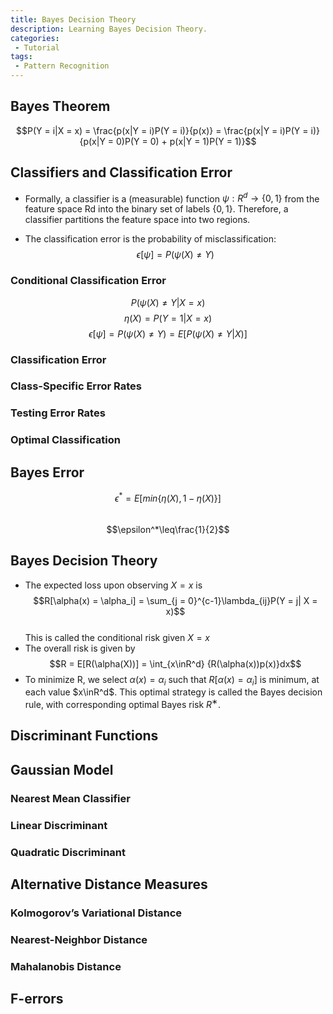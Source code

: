 ```yaml
---
title: Bayes Decision Theory
description: Learning Bayes Decision Theory.
categories:
 - Tutorial
tags:
 - Pattern Recognition
---
```



## Bayes Theorem
$$P(Y = i|X = x) = \frac{p(x|Y = i)P(Y = i)}{p(x)} = \frac{p(x|Y = i)P(Y = i)}{p(x|Y = 0)P(Y = 0) + p(x|Y = 1)P(Y = 1)}$$

## Classifiers and Classification Error
- Formally, a classifier is a (measurable) function $\psi:R^d\to\lbrace0, 1\rbrace$ from the feature space Rd into the binary set of labels $\lbrace0, 1\rbrace$. Therefore, a classifier partitions the feature space into two regions.

- The classification error is the probability of misclassification:
$$\epsilon[\psi] = P(\psi(X) \neq Y)$$

### Conditional Classification Error
$$P(\psi(X) \neq Y|X = x)$$
$$\eta(X) = P(Y = 1|X = x)$$
$$\epsilon[\psi] = P(\psi(X) \neq Y) = E[P(\psi(X) \neq Y|X)]$$
### Classification Error
### Class-Specific Error Rates
### Testing Error Rates
### Optimal Classification

## Bayes Error
$$\epsilon^* = E[min\lbrace\eta(X), 1 - \eta(X)\rbrace]$$<br/>
$$\epsilon^*\leq\frac{1}{2}$$

## Bayes Decision Theory
- The expected loss upon observing $X = x$ is
$$R[\alpha(x) = \alpha_i] = \sum_{j = 0}^{c-1}\lambda_{ij}P(Y = j| X = x)$$<br/>
This is called the conditional risk given $X = x$
- The overall risk is given by
$$R = E[R(\alpha(X))] = \int_{x\inR^d} {R(\alpha(x))p(x)}dx$$
- To minimize R, we select $\alpha(x) = \alpha_i$ such that $R[\alpha(x) = \alpha_i]$ is minimum, at each value $x\inR^d$. This optimal strategy is called the Bayes decision rule, with corresponding optimal Bayes risk $R^∗$.

## Discriminant Functions

## Gaussian Model
### Nearest Mean Classifier
### Linear Discriminant
### Quadratic Discriminant

## Alternative Distance Measures
### Kolmogorov’s Variational Distance
### Nearest-Neighbor Distance
### Mahalanobis Distance

## F-errors
